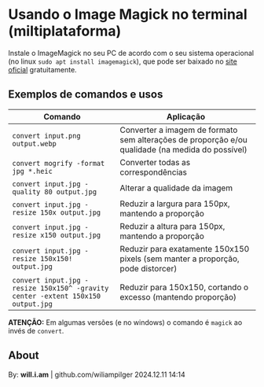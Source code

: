 # Usando o Image Magick no terminal (miltiplataforma)

Instale o ImageMagick no seu PC de acordo com o seu sistema operacional (no linux `sudo apt install imagemagick`), que pode ser baixado no [site oficial](https://imagemagick.org) gratuitamente.


## Exemplos de comandos e usos

| Comando | Aplicação |
| --- | --- |
| `convert input.png output.webp` | Converter a imagem de formato sem alterações de proporção e/ou qualidade (na medida do possível) |
| `convert mogrify -format jpg *.heic` | Converter todas as correspondências |
| `convert input.jpg -quality 80 output.jpg` | Alterar a qualidade da imagem |
| `convert input.jpg -resize 150x output.jpg` | Reduzir a largura para 150px, mantendo a proporção |
| `convert input.jpg -resize x150 output.jpg` | Reduzir a altura para 150px, mantendo a proporção |
| `convert input.jpg -resize 150x150! output.jpg` | Reduzir para exatamente 150x150 pixels (sem manter a proporção, pode distorcer) |
| `convert input.jpg -resize 150x150^ -gravity center -extent 150x150 output.jpg` | Reduzir para 150x150, cortando o excesso (mantendo proporção) |

**ATENÇÃO:** Em algumas versões (e no windows) o comando é `magick` ao invés de `convert`.



## About

By: **will.i.am** | github.com/wiliampilger
2024.12.11 14:14
